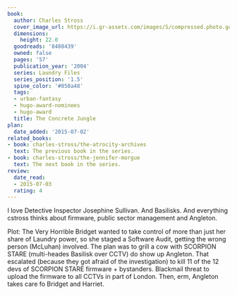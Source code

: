 ```yaml
---
book:
  author: Charles Stross
  cover_image_url: https://i.gr-assets.com/images/S/compressed.photo.goodreads.com/books/1575744653l/8488439._SX318_.jpg
  dimensions:
    height: 22.0
  goodreads: '8488439'
  owned: false
  pages: '57'
  publication_year: '2004'
  series: Laundry Files
  series_position: '1.5'
  spine_color: '#858a48'
  tags:
  - urban-fantasy
  - hugo-award-nominees
  - hugo-award
  title: The Concrete Jungle
plan:
  date_added: '2015-07-02'
related_books:
- book: charles-stross/the-atrocity-archives
  text: The previous book in the series.
- book: charles-stross/the-jennifer-morgue
  text: The next book in the series.
review:
  date_read:
  - 2015-07-03
  rating: 4
---
```


I love Detective Inspector Josephine Sullivan. And Basilisks. And everything cstross thinks about firmware, public sector management and Angleton.

Plot: The Very Horrible Bridget wanted to take control of more than just her share of Laundry power, so she staged a Software Audit, getting the wrong person (McLuhan) involved. The plan was to grill a cow with SCORPION STARE (multi-heades Basilisk over CCTV) do show up Angleton. That escalated (because they got afraid of the investigation) to kill 11 of the 12 devs of SCORPION STARE firmware + bystanders. Blackmail threat to upload the firmware to all CCTVs in part of London. Then, erm, Angleton takes care fo Bridget and Harriet.
